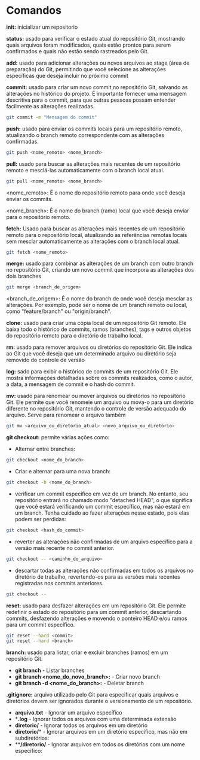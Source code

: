 # Comandos

**init:** inicializar um repositorio

 **status:** usado para verificar o estado atual do repositório Git, mostrando quais arquivos foram modificados, quais estão prontos para serem confirmados e quais não estão sendo rastreados pelo Git.

**add:** usado para adicionar alterações ou novos arquivos ao stage (área de preparação) do Git, permitindo que você selecione as alterações específicas que deseja incluir no próximo commit

**commit:** usado para criar um novo commit no repositório Git, salvando as alterações no histórico do projeto. É importante fornecer uma mensagem descritiva para o commit, para que outras pessoas possam entender facilmente as alterações realizadas.

~~~bash
git commit -m "Mensagem do commit"
~~~
 
**push:** usado para enviar os commits locais para um repositório remoto, atualizando o branch remoto correspondente com as alterações confirmadas. 

~~~bash
git push <nome_remoto> <nome_branch>
~~~

**pull:** usado para buscar as alterações mais recentes de um repositório remoto e mesclá-las automaticamente com o branch local atual. 

~~~bash
git pull <nome_remoto> <nome_branch>
~~~

<nome_remoto>: É o nome do repositório remoto para onde você deseja enviar os commits.

<nome_branch>: É o nome do branch (ramo) local que você deseja enviar para o repositório remoto. 

**fetch:** Usado para buscar as alterações mais recentes de um repositório remoto para o repositório local, atualizando as referências remotas locais sem mesclar automaticamente as alterações com o branch local atual. 

~~~bash
git fetch <nome_remoto> 
~~~

**merge:** usado para combinar as alterações de um branch com outro branch no repositório Git, criando um novo commit que incorpora as alterações dos dois branches

~~~bash
git merge <branch_de_origem>
~~~

<branch_de_origem>: É o nome do branch de onde você deseja mesclar as alterações. Por exemplo, pode ser o nome de um branch remoto ou local, como "feature/branch" ou "origin/branch".

**clone:** usado para criar uma cópia local de um repositório Git remoto. Ele baixa todo o histórico de commits, ramos (branches), tags e outros objetos do repositório remoto para o diretório de trabalho local.

**rm:**  usado para remover arquivos ou diretórios do repositório Git. Ele indica ao Git que você deseja que um determinado arquivo ou diretório seja removido do controle de versão

**log:** sado para exibir o histórico de commits de um repositório Git. Ele mostra informações detalhadas sobre os commits realizados, como o autor, a data, a mensagem de commit e o hash do commit.

**mv:** usado para renomear ou mover arquivos ou diretórios no repositório Git. Ele permite que você renomeie um arquivo ou mova-o para um diretório diferente no repositório Git, mantendo o controle de versão adequado do arquivo. Serve para renomear o arquivo também

~~~bash
git mv <arquivo_ou_diretório_atual> <novo_arquivo_ou_diretório>
~~~

**git checkout:** permite várias ações como:
* Alternar entre branches:
~~~bash
git checkout <nome_do_branch>
~~~

* Criar e alternar para uma nova branch:

~~~bash
git checkout -b <nome_do_branch>
~~~

*  verificar um commit específico em vez de um branch. No entanto, seu repositório entrará no chamado modo "detached HEAD", o que significa que você estará verificando um commit específico, mas não estará em um branch. Tenha cuidado ao fazer alterações nesse estado, pois elas podem ser perdidas:

~~~bash
git checkout <hash_do_commit>
~~~

* reverter as alterações não confirmadas de um arquivo específico para a versão mais recente no commit anterior.

~~~bash
git checkout -- <caminho_do_arquivo>
~~~

* descartar todas as alterações não confirmadas em todos os arquivos no diretório de trabalho, revertendo-os para as versões mais recentes registradas nos commits anteriores.

~~~bash
git checkout -- 
~~~

**reset:** usado para desfazer alterações em um repositório Git. Ele permite redefinir o estado do repositório para um commit anterior, descartando commits, desfazendo alterações e movendo o ponteiro HEAD e/ou ramos para um commit específico.

~~~bash
git reset --hard <commit>
git reset --hard <branch>
~~~

**branch:** usado para listar, criar e excluir branches (ramos) em um repositório Git.

* **git branch** - Listar branches
* **git branch <nome_do_novo_branch>:** - Criar novo branch
* **git branch -d <nome_do_branch>:** - Deletar branch


**.gitignore:** arquivo utilizado pelo Git para especificar quais arquivos e diretórios devem ser ignorados durante o versionamento de um repositório.

* **arquivo.txt** - Ignorar um arquivo específico
* ***.log** - Ignorar todos os arquivos com uma determinada extensão
* **diretorio/** - Ignorar todos os arquivos em um diretório
* **diretorio/*** - Ignorar arquivos em um diretório específico, mas não em subdiretórios:
* ****/diretorio/** - Ignorar arquivos em todos os diretórios com um nome específico: